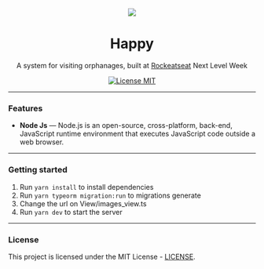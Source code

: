 <h1 align="center"><img src="https://img.shields.io/badge/-BACK%20END-29b6d1?style=flat-square"><h1>

<h1 align="center">
    Happy 
</h1>
<p align="center">A system for visiting orphanages, built at <a href="https://nextlevelweek.com/inscricao/3" target="_blank">Rockeatseat</a> Next Level Week</p>

<p align="center">
  <a href="https://opensource.org/licenses/MIT">
    <img src="https://img.shields.io/badge/License-MIT-blue.svg" alt="License MIT">
  </a>
</p>
<hr>

### Features

- **Node Js** — Node.js is an open-source, cross-platform, back-end, JavaScript runtime environment that executes JavaScript code outside a web browser.

<hr>

### Getting started

1. Run `yarn install` to install dependencies<br />
2. Run `yarn typeorm migration:run` to migrations generate<br />
3. Change the url on View/images_view.ts
3. Run `yarn dev` to start the server
<hr>

### License 

This project is licensed under the MIT License - [LICENSE](https://opensource.org/licenses/MIT).
